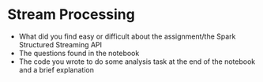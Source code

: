 # Stream Processing

- What did you find easy or difficult about the assignment/the Spark Structured Streaming API
- The questions found in the notebook
- The code you wrote to do some analysis task at the end of the notebook and a brief explanation
